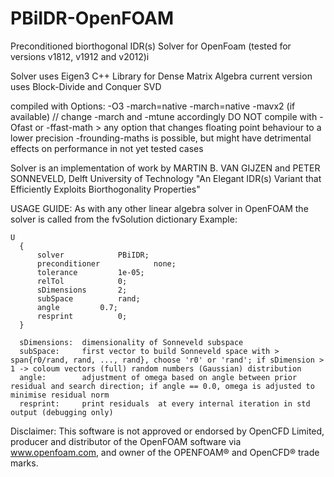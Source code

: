 # PBiIDR-OpenFOAM
Preconditioned biorthogonal IDR(s) Solver for OpenFoam (tested for versions v1812, v1912 and v2012)i

Solver uses Eigen3 C++ Library for Dense Matrix Algebra
  current version uses Block-Divide and Conquer SVD
  
compiled with Options: -O3 -march=native -march=native -mavx2 (if available) // change -march and -mtune accordingly
DO NOT compile with -Ofast or -ffast-math > any option that changes floating point behaviour
to a lower precision
-frounding-maths is possible, but might have detrimental effects on performance in not yet tested cases


Solver is an implementation of work by MARTIN B. VAN GIJZEN and PETER SONNEVELD, Delft University of Technology
"An Elegant IDR(s) Variant that Efficiently Exploits Biorthogonality Properties"

USAGE GUIDE:
As with any other linear algebra solver in OpenFOAM the solver is called from the fvSolution dictionary
Example:
```
U
  {
      solver			PBiIDR;
      preconditioner	        none;
      tolerance			1e-05;
      relTol			0;
      sDimensions 		2;
      subSpace			rand;   
      angle			0.7;  
      resprint			0;	  
  }
```
```
  sDimensions:  dimensionality of Sonneveld subspace
  subSpace:     first vector to build Sonneveld space with > span{r0/rand, rand, ..., rand}, choose 'r0' or 'rand'; if sDimension > 1 -> coloum vectors (full) random numbers (Gaussian) distribution
  angle:        adjustment of omega based on angle between prior residual and search direction; if angle == 0.0, omega is adjusted to minimise residual norm
  resprint:     print residuals  at every internal iteration in std output (debugging only)
```

Disclaimer:
This software is not approved or endorsed by OpenCFD Limited, producer and distributor of the OpenFOAM software via www.openfoam.com, and owner of the OPENFOAM® and OpenCFD® trade marks.

